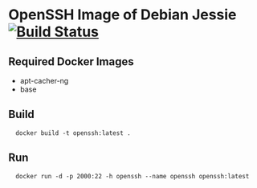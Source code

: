 # OpenSSH Image of Debian Jessie [![Build Status](https://travis-ci.org/3d-pro/openssh.svg?branch=master)](https://travis-ci.org/3d-pro/openssh)

## Required Docker Images
- apt-cacher-ng
- base

## Build
```
  docker build -t openssh:latest .
```

## Run
```
  docker run -d -p 2000:22 -h openssh --name openssh openssh:latest
```
